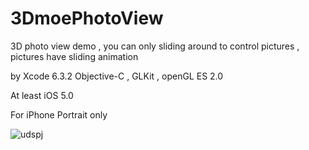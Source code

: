 # 3DmoePhotoView
3D photo view demo , you can only sliding around to control pictures , pictures have sliding animation

by Xcode 6.3.2 Objective-C , GLKit , openGL ES 2.0

At least iOS 5.0

For iPhone Portrait only



![udspj](https://github.com/udspj/3DmoePhotoView/blob/master/readmeimg/45B28E22DFDBDD15CF40CEB34B28D969.png?raw=true)